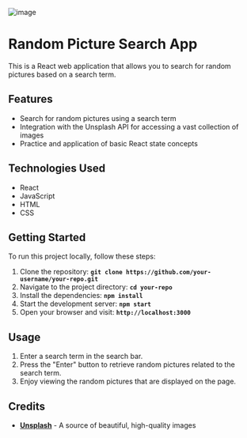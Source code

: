 ![image](https://github.com/bbmddt/pics/blob/main/pics_demo.gif?raw=true)

# **Random Picture Search App**

This is a React web application that allows you to search for random pictures based on a search term.

## **Features**

- Search for random pictures using a search term
- Integration with the Unsplash API for accessing a vast collection of images
- Practice and application of basic React state concepts

## **Technologies Used**

- React
- JavaScript
- HTML
- CSS

## **Getting Started**

To run this project locally, follow these steps:

1. Clone the repository: **`git clone https://github.com/your-username/your-repo.git`**
2. Navigate to the project directory: **`cd your-repo`**
3. Install the dependencies: **`npm install`**
4. Start the development server: **`npm start`**
5. Open your browser and visit: **`http://localhost:3000`**

## **Usage**

1. Enter a search term in the search bar.
2. Press the "Enter" button to retrieve random pictures related to the search term.
3. Enjoy viewing the random pictures that are displayed on the page.

## **Credits**

- **[Unsplash](https://unsplash.com/)** - A source of beautiful, high-quality images
